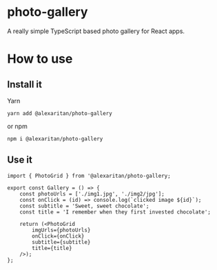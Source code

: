 # photo-gallery

A really simple TypeScript based photo gallery for React apps.

# How to use

## Install it

Yarn

`yarn add @alexaritan/photo-gallery`

or npm

`npm i @alexaritan/photo-gallery`

## Use it

```
import { PhotoGrid } from '@alexaritan/photo-gallery;

export const Gallery = () => {
	const photoUrls = ['./img1.jpg', './img2/jpg'];
	const onClick = (id) => console.log(`clicked image ${id}`);
	const subtitle = 'Sweet, sweet chocolate';
	const title = 'I remember when they first invested chocolate';

	return (<PhotoGrid
		imgUrls={photoUrls}
		onClick={onClick}
		subtitle={subtitle}
		title={title}
	/>);
};
```
